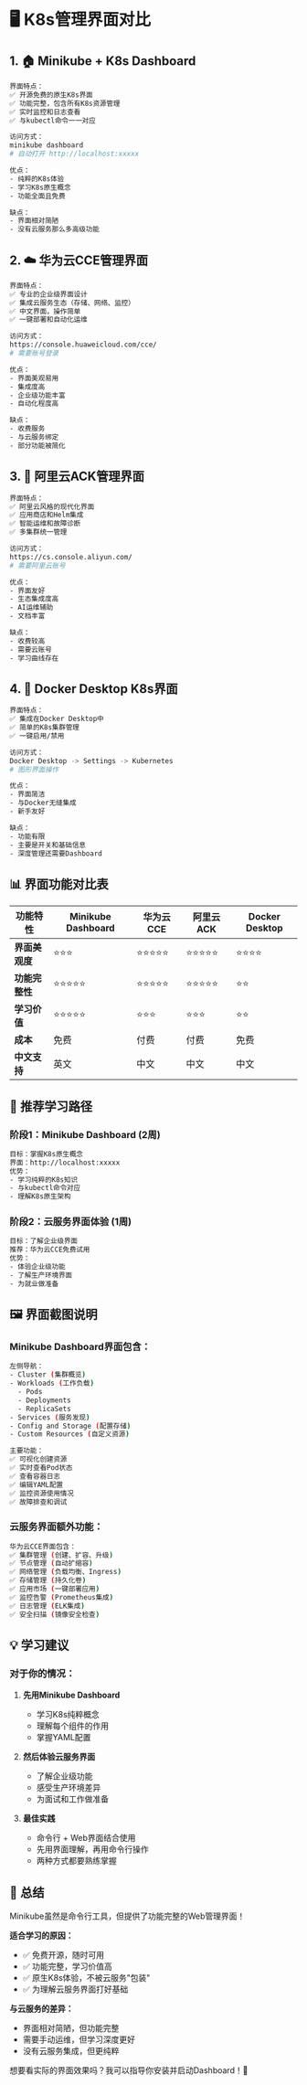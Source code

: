 # 🖥️ K8s管理界面对比

## 1. 🏠 Minikube + K8s Dashboard
```bash
界面特点：
✅ 开源免费的原生K8s界面
✅ 功能完整，包含所有K8s资源管理
✅ 实时监控和日志查看
✅ 与kubectl命令一一对应

访问方式：
minikube dashboard
# 自动打开 http://localhost:xxxxx

优点：
- 纯粹的K8s体验
- 学习K8s原生概念
- 功能全面且免费

缺点：
- 界面相对简陋
- 没有云服务那么多高级功能
```

## 2. ☁️ 华为云CCE管理界面
```bash
界面特点：
✅ 专业的企业级界面设计
✅ 集成云服务生态（存储、网络、监控）
✅ 中文界面，操作简单
✅ 一键部署和自动化运维

访问方式：
https://console.huaweicloud.com/cce/
# 需要账号登录

优点：
- 界面美观易用
- 集成度高
- 企业级功能丰富
- 自动化程度高

缺点：
- 收费服务
- 与云服务绑定
- 部分功能被简化
```

## 3. 🌊 阿里云ACK管理界面
```bash
界面特点：
✅ 阿里云风格的现代化界面
✅ 应用商店和Helm集成
✅ 智能运维和故障诊断
✅ 多集群统一管理

访问方式：
https://cs.console.aliyun.com/
# 需要阿里云账号

优点：
- 界面友好
- 生态集成度高
- AI运维辅助
- 文档丰富

缺点：
- 收费较高
- 需要云账号
- 学习曲线存在
```

## 4. 🐳 Docker Desktop K8s界面
```bash
界面特点：
✅ 集成在Docker Desktop中
✅ 简单的K8s集群管理
✅ 一键启用/禁用

访问方式：
Docker Desktop -> Settings -> Kubernetes
# 图形界面操作

优点：
- 界面简洁
- 与Docker无缝集成
- 新手友好

缺点：
- 功能有限
- 主要是开关和基础信息
- 深度管理还需要Dashboard
```

## 📊 界面功能对比表

| 功能特性 | Minikube Dashboard | 华为云CCE | 阿里云ACK | Docker Desktop |
|---------|------------------|----------|----------|---------------|
| **界面美观度** | ⭐⭐⭐ | ⭐⭐⭐⭐⭐ | ⭐⭐⭐⭐⭐ | ⭐⭐⭐⭐ |
| **功能完整性** | ⭐⭐⭐⭐⭐ | ⭐⭐⭐⭐⭐ | ⭐⭐⭐⭐⭐ | ⭐⭐ |
| **学习价值** | ⭐⭐⭐⭐⭐ | ⭐⭐⭐ | ⭐⭐⭐ | ⭐⭐ |
| **成本** | 免费 | 付费 | 付费 | 免费 |
| **中文支持** | 英文 | 中文 | 中文 | 中文 |

## 🎯 推荐学习路径

### 阶段1：Minikube Dashboard (2周)
```bash
目标：掌握K8s原生概念
界面：http://localhost:xxxxx
优势：
- 学习纯粹的K8s知识
- 与kubectl命令对应
- 理解K8s原生架构
```

### 阶段2：云服务界面体验 (1周)
```bash
目标：了解企业级界面
推荐：华为云CCE免费试用
优势：
- 体验企业级功能
- 了解生产环境界面
- 为就业做准备
```

## 🖼️ 界面截图说明

### Minikube Dashboard界面包含：
```bash
左侧导航：
- Cluster (集群概览)
- Workloads (工作负载)
  - Pods
  - Deployments  
  - ReplicaSets
- Services (服务发现)
- Config and Storage (配置存储)
- Custom Resources (自定义资源)

主要功能：
✅ 可视化创建资源
✅ 实时查看Pod状态
✅ 查看容器日志
✅ 编辑YAML配置
✅ 监控资源使用情况
✅ 故障排查和调试
```

### 云服务界面额外功能：
```bash
华为云CCE界面包含：
✅ 集群管理 (创建、扩容、升级)
✅ 节点管理 (自动扩缩容)
✅ 网络管理 (负载均衡、Ingress)
✅ 存储管理 (持久化卷)
✅ 应用市场 (一键部署应用)
✅ 监控告警 (Prometheus集成)
✅ 日志管理 (ELK集成)
✅ 安全扫描 (镜像安全检查)
```

## 💡 学习建议

### 对于你的情况：
1. **先用Minikube Dashboard** 
   - 学习K8s纯粹概念
   - 理解每个组件的作用
   - 掌握YAML配置

2. **然后体验云服务界面**
   - 了解企业级功能
   - 感受生产环境差异
   - 为面试和工作做准备

3. **最佳实践**
   - 命令行 + Web界面结合使用
   - 先用界面理解，再用命令行操作
   - 两种方式都要熟练掌握

## 🎯 总结

Minikube虽然是命令行工具，但提供了功能完整的Web管理界面！

**适合学习的原因：**
- ✅ 免费开源，随时可用
- ✅ 功能完整，学习价值高  
- ✅ 原生K8s体验，不被云服务"包装"
- ✅ 为理解云服务界面打好基础

**与云服务的差异：**
- 界面相对简陋，但功能完整
- 需要手动运维，但学习深度更好
- 没有云服务集成，但更纯粹

想要看实际的界面效果吗？我可以指导你安装并启动Dashboard！🚀
